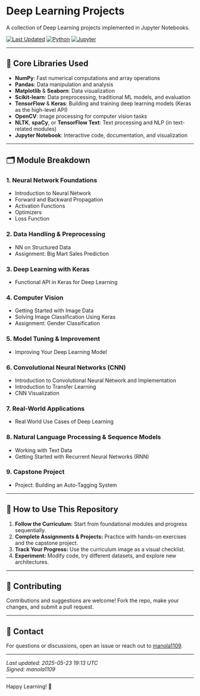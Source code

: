 # Deep Learning Projects

A collection of Deep Learning projects implemented in Jupyter Notebooks.

[![Last Updated](https://img.shields.io/badge/last%20updated-2025--05--23-brightgreen.svg)](https://github.com/manola1109/Deep-Learning-Projects)
[![Python](https://img.shields.io/badge/python-3.8%2B-blue)](https://www.python.org/)
[![Jupyter](https://img.shields.io/badge/Jupyter-Notebook-orange.svg)](https://jupyter.org/)

---

## 🧰 Core Libraries Used

- **NumPy**: Fast numerical computations and array operations  
- **Pandas**: Data manipulation and analysis  
- **Matplotlib** & **Seaborn**: Data visualization  
- **Scikit-learn**: Data preprocessing, traditional ML models, and evaluation  
- **TensorFlow** & **Keras**: Building and training deep learning models (Keras as the high-level API)  
- **OpenCV**: Image processing for computer vision tasks  
- **NLTK**, **spaCy**, or **TensorFlow Text**: Text processing and NLP (in text-related modules)  
- **Jupyter Notebook**: Interactive code, documentation, and visualization 

---

## 🗂️ Module Breakdown

### 1. Neural Network Foundations
- Introduction to Neural Network
- Forward and Backward Propagation
- Activation Functions
- Optimizers
- Loss Function

### 2. Data Handling & Preprocessing
- NN on Structured Data
- Assignment: Big Mart Sales Prediction

### 3. Deep Learning with Keras
- Functional API in Keras for Deep Learning

### 4. Computer Vision
- Getting Started with Image Data
- Solving Image Classification Using Keras
- Assignment: Gender Classification

### 5. Model Tuning & Improvement
- Improving Your Deep Learning Model

### 6. Convolutional Neural Networks (CNN)
- Introduction to Convolutional Neural Network and Implementation
- Introduction to Transfer Learning
- CNN Visualization

### 7. Real-World Applications
- Real World Use Cases of Deep Learning

### 8. Natural Language Processing & Sequence Models
- Working with Text Data
- Getting Started with Recurrent Neural Networks (RNN)

### 9. Capstone Project
- Project: Building an Auto-Tagging System

---

## 📝 How to Use This Repository

1. **Follow the Curriculum:** Start from foundational modules and progress sequentially.
2. **Complete Assignments & Projects:** Practice with hands-on exercises and the capstone project.
3. **Track Your Progress:** Use the curriculum image as a visual checklist.
4. **Experiment:** Modify code, try different datasets, and explore new architectures.

---

## 💬 Contributing

Contributions and suggestions are welcome! Fork the repo, make your changes, and submit a pull request.

---

## 📢 Contact

For questions or discussions, open an issue or reach out to [manola1109](https://github.com/manola1109).

---

_Last updated: 2025-05-23 19:13 UTC_  
_Signed: manola1109_

---

Happy Learning! 🚀
